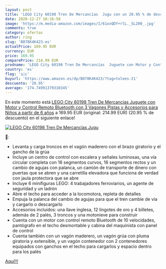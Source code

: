 ```yaml
---
layout: post
title: 'LEGO City 60198 Tren De Mercancías  Jugu con un 20.95 % de descuento'
date: 2020-12-27 10:16:58
image: 'https://m.media-amazon.com/images/I/61oxQDY+rlL._SL200_.jpg'
comments: true
category: ofertas
author: ring
slug: 'B078K4K423-es'
actualPrice: 169.95 EUR
currency: EUR
price: 169.95
comparePrice: 214.99 EUR
prodname: 'LEGO City 60198 Tren De Mercancías  Juguete con Motor y Control Remoto Bluetooth con 3 Vagones  Pistas y Accesorios para Niños a partir de 6 años'
country: 'es'
flag: '🇪🇸'
buyurl: 'https://www.amazon.es/dp/B078K4K423/?tag=tolees-21'
descuento: '20.95'
average: '174.74991379310345'
---
```


En este momento está [LEGO City 60198 Tren De Mercancías  Juguete con Motor y Control Remoto Bluetooth con 3 Vagones  Pistas y Accesorios para Niños a partir de 6 años](https://www.amazon.es/dp/B078K4K423/?tag=tolees-21) a 169.95 EUR (original: 214.99 EUR) (20.95 %  de descuento) en el siguiente enlace!

[![LEGO City 60198 Tren De Mercancías  Jugu](https://m.media-amazon.com/images/I/61oxQDY+rlL._SL200_.jpg)](https://www.amazon.es/dp/B078K4K423/?tag=tolees-21)

🔎:

- Levanta y carga troncos en el vagón maderero con el brazo giratorio y el gancho de la grúa
- Incluye un centro de control con escalera y señales luminosas, una vía circular completa con 16 segmentos curvos, 16 segmentos rectos y un cambio de agujas con palanca, un camión de transporte de dinero con puertas que se abren y una carretilla elevadora que funciona de verdad con jaula protectora que se abre
- Incluye 6 minifiguras LEGO: 4 trabajadores ferroviarios, un agente de seguridad y un ladrón
- Abre el techo para acceder a la locomotora, repleta de detalles
- Empuja la palanca del cambio de agujas para que el tren cambie de vía y cargarlo o descargarlo
- Accesorios incluidos: una llave inglesa, 12 lingotes de oro y 4 billetes, además de 2 palés, 3 troncos y una motonieve para construir
- Cuenta con un motor con control remoto Bluetooth de 10 velocidades, pantógrafo en el techo desmontable y cabina del maquinista con panel de control
- Cuenta también con un vagón maderero, un vagón grúa con pluma giratoria y extensible, y un vagón contenedor con 2 contenedores equipados con ganchos en el techo para cargarlos y espacio dentro para los palés

[Aquí!!!](https://www.amazon.es/dp/B078K4K423/?tag=tolees-21)
